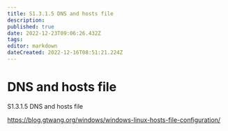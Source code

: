 ```yaml
---
title: S1.3.1.5	DNS and hosts file
description: 
published: true
date: 2022-12-23T09:06:26.432Z
tags: 
editor: markdown
dateCreated: 2022-12-16T08:51:21.224Z
---
```


# DNS and hosts file
S1.3.1.5 DNS and hosts file

https://blog.gtwang.org/windows/windows-linux-hosts-file-configuration/
